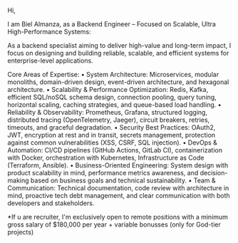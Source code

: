 Hi, 

I am Biel Almanza, as a Backend Engineer – Focused on Scalable, Ultra High-Performance Systems:

As a backend specialist aiming to deliver high-value and long-term impact, I focus on designing and building reliable, scalable, and efficient systems for enterprise-level applications.

Core Areas of Expertise:
	•	System Architecture:
Microservices, modular monoliths, domain-driven design, event-driven architecture, and hexagonal architecture.
	•	Scalability & Performance Optimization:
Redis, Kafka, efficient SQL/noSQL schema design, connection pooling, query tuning, horizontal scaling, caching strategies, and queue-based load handling.
	•	Reliability & Observability:
Prometheus, Grafana, structured logging, distributed tracing (OpenTelemetry, Jaeger), circuit breakers, retries, timeouts, and graceful degradation.
	•	Security Best Practices:
OAuth2, JWT, encryption at rest and in transit, secrets management, protection against common vulnerabilities (XSS, CSRF, SQL injection).
	•	DevOps & Automation:
CI/CD pipelines (GitHub Actions, GitLab CI), containerization with Docker, orchestration with Kubernetes, Infrastructure as Code (Terraform, Ansible).
	•	Business-Oriented Engineering:
System design with product scalability in mind, performance metrics awareness, and decision-making based on business goals and technical sustainability.
	•	Team & Communication:
Technical documentation, code review with architecture in mind, proactive tech debt management, and clear communication with both developers and stakeholders.

*If u are recruiter, I'm exclusively open to remote positions with a minimum gross salary of $180,000 per year + variable bonusses (only for God-tier projects)
